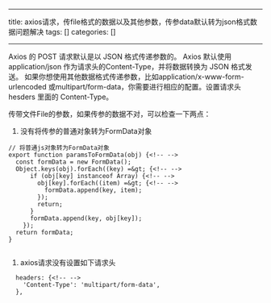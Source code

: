 
--- 
title:  axios请求，传file格式的数据以及其他参数，传参data默认转为json格式数据问题解决 
tags: []
categories: [] 

---
>  
 Axios 的 POST 请求默认是以 JSON 格式传递参数的。 Axios 默认使用 application/json 作为请求头的Content-Type，并将数据转换为 JSON 格式发送。 如果你想使用其他数据格式传递参数，比如application/x-www-form-urlencoded 或multipart/form-data，你需要进行相应的配置。设置请求头 hesders 里面的 Content-Type。 


传带文件File的参数，如果传参的数据不对，可以检查一下两点：
1. 没有将传参的普通对象转为FormData对象
```
// 将普通js对象转为FormData对象
export function paramsToFormData(obj) {<!-- -->
  const formData = new FormData();
  Object.keys(obj).forEach((key) =&gt; {<!-- -->
      if (obj[key] instanceof Array) {<!-- -->
        obj[key].forEach((item) =&gt; {<!-- -->
          formData.append(key, item);
        });
        return;
      }
      formData.append(key, obj[key]);
    });
  return formData;
}


```
1. axios请求没有设置如下请求头
```
  headers: {<!-- -->
    'Content-Type': 'multipart/form-data',
  },

```
